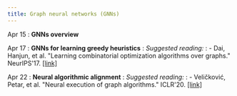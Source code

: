 ```yaml
---
title: Graph neural networks (GNNs)
---
```


Apr 15
: **GNNs overview**

Apr 17
: **GNNs for learning greedy heuristics**
: *Suggested reading:*
: - Dai, Hanjun, et al. "Learning combinatorial optimization algorithms over graphs." NeurIPS'17. [[link]](https://arxiv.org/pdf/1704.01665.pdf)

Apr 22
: **Neural algorithmic alignment**
: *Suggested reading:*
: - Veličković, Petar, et al. "Neural execution of graph algorithms." ICLR'20. [[link]](https://arxiv.org/pdf/1910.10593.pdf)
